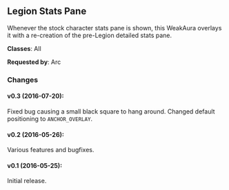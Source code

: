 ## Legion Stats Pane

Whenever the stock character stats pane is shown, this WeakAura overlays it with
a re-creation of the pre-Legion detailed stats pane.

**Classes**: All

**Requested by**: Arc

### Changes

#### v0.3 (2016-07-20):

Fixed bug causing a small black square to hang around. Changed default
positioning to `ANCHOR_OVERLAY`.


#### v0.2 (2016-05-26):

Various features and bugfixes.


#### v0.1 (2016-05-25):

Initial release.


